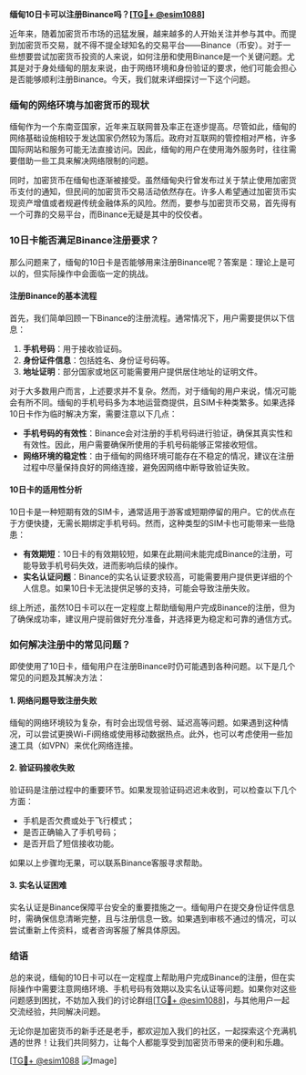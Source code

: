 **缅甸10日卡可以注册Binance吗？[[TG💪+ @esim1088](https://t.me/s/esim1088)]**

近年来，随着加密货币市场的迅猛发展，越来越多的人开始关注并参与其中。而提到加密货币交易，就不得不提全球知名的交易平台——Binance（币安）。对于一些想要尝试加密货币投资的人来说，如何注册和使用Binance是一个关键问题。尤其是对于身处缅甸的朋友来说，由于网络环境和身份验证的要求，他们可能会担心是否能够顺利注册Binance。今天，我们就来详细探讨一下这个问题。

### 缅甸的网络环境与加密货币的现状

缅甸作为一个东南亚国家，近年来互联网普及率正在逐步提高。尽管如此，缅甸的网络基础设施相较于发达国家仍然较为落后。政府对互联网的管控相对严格，许多国际网站和服务可能无法直接访问。因此，缅甸的用户在使用海外服务时，往往需要借助一些工具来解决网络限制的问题。

同时，加密货币在缅甸也逐渐被接受。虽然缅甸央行曾发布过关于禁止使用加密货币支付的通知，但民间的加密货币交易活动依然存在。许多人希望通过加密货币实现资产增值或者规避传统金融体系的风险。然而，要参与加密货币交易，首先得有一个可靠的交易平台，而Binance无疑是其中的佼佼者。

### 10日卡能否满足Binance注册要求？

那么问题来了，缅甸的10日卡是否能够用来注册Binance呢？答案是：理论上是可以的，但实际操作中会面临一定的挑战。

#### 注册Binance的基本流程

首先，我们简单回顾一下Binance的注册流程。通常情况下，用户需要提供以下信息：

1. **手机号码**：用于接收验证码。
2. **身份证件信息**：包括姓名、身份证号码等。
3. **地址证明**：部分国家或地区可能需要用户提供居住地址的证明文件。

对于大多数用户而言，上述要求并不复杂。然而，对于缅甸的用户来说，情况可能会有所不同。缅甸的手机号码多为本地运营商提供，且SIM卡种类繁多。如果选择10日卡作为临时解决方案，需要注意以下几点：

- **手机号码的有效性**：Binance会对注册的手机号码进行验证，确保其真实性和有效性。因此，用户需要确保所使用的手机号码能够正常接收短信。
- **网络环境的稳定性**：由于缅甸的网络环境可能存在不稳定的情况，建议在注册过程中尽量保持良好的网络连接，避免因网络中断导致验证失败。

#### 10日卡的适用性分析

10日卡是一种短期有效的SIM卡，通常适用于游客或短期停留的用户。它的优点在于方便快捷，无需长期绑定手机号码。然而，这种类型的SIM卡也可能带来一些隐患：

- **有效期短**：10日卡的有效期较短，如果在此期间未能完成Binance的注册，可能导致手机号码失效，进而影响后续的操作。
- **实名认证问题**：Binance的实名认证要求较高，可能需要用户提供更详细的个人信息。如果10日卡无法提供足够的支持，可能会导致注册失败。

综上所述，虽然10日卡可以在一定程度上帮助缅甸用户完成Binance的注册，但为了确保成功率，建议用户提前做好充分准备，并选择更为稳定和可靠的通信方式。

### 如何解决注册中的常见问题？

即使使用了10日卡，缅甸用户在注册Binance时仍可能遇到各种问题。以下是几个常见的问题及其解决方法：

#### 1. 网络问题导致注册失败

缅甸的网络环境较为复杂，有时会出现信号弱、延迟高等问题。如果遇到这种情况，可以尝试更换Wi-Fi网络或使用移动数据热点。此外，也可以考虑使用一些加速工具（如VPN）来优化网络连接。

#### 2. 验证码接收失败

验证码是注册过程中的重要环节。如果发现验证码迟迟未收到，可以检查以下几个方面：

- 手机是否欠费或处于飞行模式；
- 是否正确输入了手机号码；
- 是否开启了短信接收功能。

如果以上步骤均无果，可以联系Binance客服寻求帮助。

#### 3. 实名认证困难

实名认证是Binance保障平台安全的重要措施之一。缅甸用户在提交身份证件信息时，需确保信息清晰完整，且与注册信息一致。如果遇到审核不通过的情况，可以尝试重新上传资料，或者咨询客服了解具体原因。

### 结语

总的来说，缅甸的10日卡可以在一定程度上帮助用户完成Binance的注册，但在实际操作中需要注意网络环境、手机号码有效期以及实名认证等问题。如果你对这些问题感到困扰，不妨加入我们的讨论群组[[TG💪+ @esim1088](https://t.me/s/esim1088)]，与其他用户一起交流经验，共同解决问题。

无论你是加密货币的新手还是老手，都欢迎加入我们的社区，一起探索这个充满机遇的世界！让我们共同努力，让每个人都能享受到加密货币带来的便利和乐趣。

[[TG💪+ @esim1088](https://t.me/s/esim1088) ![Image](https://i.postimg.cc/4NQfJmqS/Snipaste-2025-05-13-00-14-12.png)]